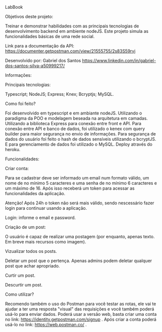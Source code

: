 LabBook

Objetivos deste projeto:

Treinar e demonstrar habilidades com as principais tecnologias de desenvolvimento backend em ambiente nodeJS. Este projeto simula as funcionalidades básicas de uma rede social.

Link para a documentação da API: https://documenter.getpostman.com/view/21555755/2s83S59rvj

Desenvolvido por: Gabriel dos Santos https://www.linkedin.com/in/gabriel-dos-santos-silva-a50999217/

Informações:

Principais tecnologias: 

Typescript;
NodeJS;
Express;
Knex;
Bcryptjs;
MySQL.

Como foi feito?

 Foi desenvolvido em typescript e em ambiante nodeJS.
 Utilizando o paradigma da POO e modelagem beseada na arquitetura em camadas. 
 Utilizando a biblioteca Express para conexão entre front e API.
 Para conexão entre API e banco de dados, foi utilizado o kenex com query builder para maior segurança no envio de informações.
 Para segurança de dados do usuário foi feito o hash de dados sensíveis utilizando o bcryptJS.
 E para gerenciamento de dados foi utilizado o MySQL.
 Deploy através do heroku.

Funcionalidades:

 Criar conta:
 
 Para se cadastrar deve ser informado um email num formato válido,
 um nome de no mínimo 5 caracteres e uma senha de no mínimo 6 caracteres e um máximo de 16. 
 Após isso receberá um token para acessar as funcionalidades da aplicação. 

 Atenção! Após 24h o token não será mais válido, sendo nescessário fazer login para continuar usando a aplicação.

 Login: informe o email e password.

 Criação de um post:

 O usuário é capaz de realizar uma postagem (por enquanto, apenas texto. Em breve mais recursos como imagem).

 Vizualizar todos os posts.

 Deletar um post que o pertença. Apenas admins podem deletar qualquer post que achar apropriado.

 Curtir um post.

 Descurtir um post.
 
 Como utilizar?
 
 Recomendo também o uso do Postman para você testar as rotas, ele vai te ajudar a ter uma resposta "visual" das requisições e você também poderá usá-lo para enviar dados.
 Poderá usar a versão web, basta criar uma conta no link: https://identity.getpostman.com/signup . Após criar a conta poderá usá-lo no link: https://web.postman.co/ .
